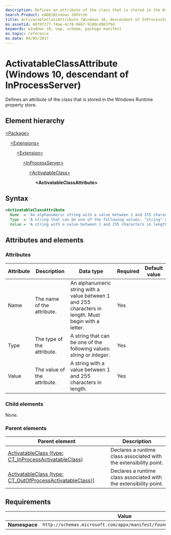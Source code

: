 ```yaml
---
description: Defines an attribute of the class that is stored in the Windows Runtime property store (Windows 10, descendant of InProcessServer).
Search.Product: eADQiWindows 10XVcnh
title: ActivatableClassAttribute (Windows 10, descendant of InProcessServer)
ms.assetid: 6070f277-74ae-4cf8-9467-9109c4983f9d
keywords: windows 10, uwp, schema, package manifest
ms.topic: reference
ms.date: 04/05/2017
---
```


# ActivatableClassAttribute (Windows 10, descendant of InProcessServer)

Defines an attribute of the class that is stored in the Windows Runtime property store.

## Element hierarchy

[\<Package\>](element-package.md)

&nbsp;&nbsp;&nbsp;&nbsp;[\<Extensions\>](element-extensions.md)

&nbsp;&nbsp;&nbsp;&nbsp; &nbsp;&nbsp;&nbsp;&nbsp;[\<Extension\>](element-extension.md)

&nbsp;&nbsp;&nbsp;&nbsp; &nbsp;&nbsp;&nbsp;&nbsp; &nbsp;&nbsp;&nbsp;&nbsp;[\<InProcessServer\>](element-inprocessserver.md)

&nbsp;&nbsp;&nbsp;&nbsp; &nbsp;&nbsp;&nbsp;&nbsp; &nbsp;&nbsp;&nbsp;&nbsp; &nbsp;&nbsp;&nbsp;&nbsp;[\<ActivatableClass\>](element-activatableclass.md)

&nbsp;&nbsp;&nbsp;&nbsp; &nbsp;&nbsp;&nbsp;&nbsp; &nbsp;&nbsp;&nbsp;&nbsp; &nbsp;&nbsp;&nbsp;&nbsp; &nbsp;&nbsp;&nbsp;&nbsp;**\<ActivatableClassAttribute\>**

## Syntax

```xml
<ActivatableClassAttribute
  Name  = 'An alphanumeric string with a value between 1 and 255 characters in length. Must begin with a letter.'
  Type  = 'A string that can be one of the following values: "string" or "integer".'
  Value = 'A string with a value between 1 and 255 characters in length.' />
```

## Attributes and elements

### Attributes

| Attribute | Description | Data type | Required | Default value |
|-|-|-|-|-|
| Name | The name of the attribute. | An alphanumeric string with a value between 1 and 255 characters in length. Must begin with a letter. | Yes |  |
| Type | The type of the attribute. | A string that can be one of the following values: *string* or *integer*. | Yes |  |
| Value | The value of the attribute. | A string with a value between 1 and 255 characters in length. | Yes |  |

### Child elements

None.

### Parent elements

| Parent element | Description |
|-|-|
| [ActivatableClass (type: CT_InProcessActivatableClass)](element-activatableclass.md) | Declares a runtime class associated with the extensibility point. |
| [ActivatableClass (type: CT_OutOfProcessActivatableClass)](element-1-activatableclass.md)] | Declares a runtime class associated with the extensibility point. |

## Requirements

|   | Value  |
|--|--|
| **Namespace** | `http://schemas.microsoft.com/appx/manifest/foundation/windows10` |
